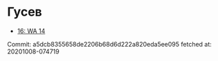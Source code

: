 # Гусев
- [16: WA 14](16.md)

Commit: a5dcb8355658de2206b68d6d222a820eda5ee095
 fetched at: 20201008-074719
